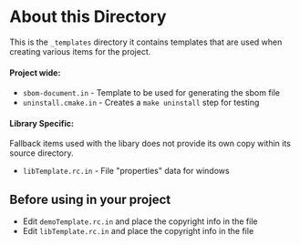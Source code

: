 # About this Directory
This is the `_templates` directory it contains templates that are used when creating various items for the project.

#### Project wide:
  - `sbom-document.in` - Template to be used for generating the sbom file
  - `uninstall.cmake.in` - Creates a `make uninstall` step for testing

#### Library Specific:
Fallback items used with the libary does not provide its own copy within its source directory.

  - `libTemplate.rc.in` - File "properties" data for windows


## Before using in your project
  - Edit `demoTemplate.rc.in` and place the copyright info in the file
  - Edit `libTemplate.rc.in` and place the copyright info in the file

